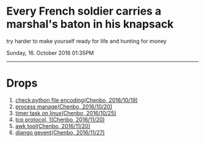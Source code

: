 # Every French soldier carries a marshal's baton in his knapsack

try harder to make yourself ready for life and hunting for money

Sunday, 16. October 2016 01:35PM 

---

# Drops

1. [check python file encoding(Chenbo, 2016/10/19)](./static/demo/charsetdet.sh)
2. [process manage(Chenbo, 2016/10/20)](http://supervisord.org/running.html)
3. [timer task on linux(Chenbo, 2016/10/25)](http://www.cyberciti.biz/faq/how-do-i-add-jobs-to-cron-under-linux-or-unix-oses/)
4. [tcp protocol, 1(Chenbo, 2016/11/20)](http://coolshell.cn/articles/11564.html)
5. [awk tool(Chenbo, 2016/11/20)](http://coolshell.cn/articles/9070.html)
6. [django gevent(Chenbo, 2016/11/27)](https://github.com/imom0/gevent_django_benchmark)
